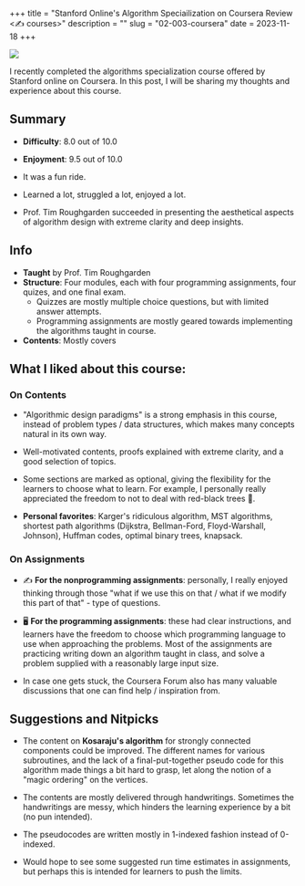 +++
title = "Stanford Online's Algorithm Speciailization on Coursera Review <✍️ courses>"
description = ""
slug = "02-003-coursera"
date = 2023-11-18
+++

![](../coursera.png)

I recently completed the algorithms specialization course offered by Stanford online on Coursera. In this post, I will be sharing my thoughts and experience about this course.

## Summary

- **Difficulty**: 8.0 out of 10.0
- **Enjoyment**: 9.5 out of 10.0

- It was a fun ride.
- Learned a lot, struggled a lot, enjoyed a lot.
- Prof. Tim Roughgarden succeeded in presenting the aesthetical aspects of algorithm design with extreme clarity and deep insights.

## Info

- **Taught** by Prof. Tim Roughgarden
- **Structure**: Four modules, each with four programming assignments, four quizes, and one final exam.
  - Quizzes are mostly multiple choice questions, but with limited answer attempts.
  - Programming assignments are mostly geared towards implementing the algorithms taught in course.
- **Contents**: Mostly covers

## What I liked about this course:

### On Contents

- "Algorithmic design paradigms" is a strong emphasis in this course, instead of problem types / data structures, which makes many concepts natural in its own way.

- Well-motivated contents, proofs explained with extreme clarity, and a good selection of topics.

- Some sections are marked as optional, giving the flexibility for the learners to choose what to learn. For example, I personally really appreciated the freedom to not to deal with red-black trees 🤪.

- **Personal favorites**: Karger's ridiculous algorithm, MST algorithms, shortest path algorithms (Dijkstra, Bellman-Ford, Floyd-Warshall, Johnson), Huffman codes, optimal binary trees, knapsack.

### On Assignments

- ✍️ **For the nonprogramming assignments**: personally, I really enjoyed thinking through those "what if we use this on that / what if we modify this part of that" - type of questions.

- 🖥️ **For the programming assignments**: these had clear instructions, and learners have the freedom to choose which programming language to use when approaching the problems. Most of the assignments are practicing writing down an algorithm taught in class, and solve a problem supplied with a reasonably large input size.

- In case one gets stuck, the Coursera Forum also has many valuable discussions that one can find help / inspiration from.

## Suggestions and Nitpicks

- The content on **Kosaraju's algorithm** for strongly connected components could be improved. The different names for various subroutines, and the lack of a final-put-together pseudo code for this algorithm made things a bit hard to grasp, let along the notion of a "magic ordering" on the vertices.

- The contents are mostly delivered through handwritings. Sometimes the handwritings are messy, which hinders the learning experience by a bit (no pun intended).

- The pseudocodes are written mostly in 1-indexed fashion instead of 0-indexed.

- Would hope to see some suggested run time estimates in assignments, but perhaps this is intended for learners to push the limits.
